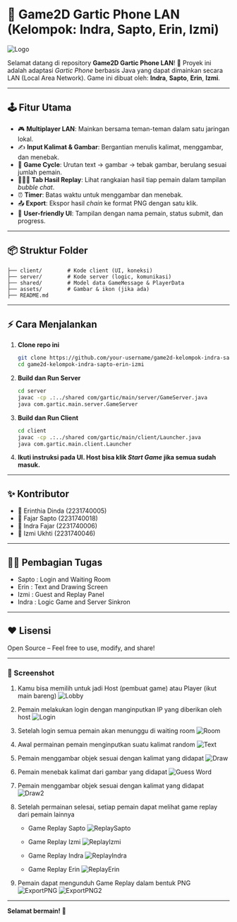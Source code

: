 ﻿
# 🎨 Game2D Gartic Phone LAN (Kelompok: Indra, Sapto, Erin, Izmi)

![Logo](https://cdn-icons-png.flaticon.com/512/1159/1159633.png)

Selamat datang di repository **Game2D Gartic Phone LAN**! 🚀
Proyek ini adalah adaptasi _Gartic Phone_ berbasis Java yang dapat dimainkan secara LAN (Local Area Network).
Game ini dibuat oleh: **Indra**, **Sapto**, **Erin**, **Izmi**.

---

## 🕹️ Fitur Utama

- 🎮 **Multiplayer LAN**: Mainkan bersama teman-teman dalam satu jaringan lokal.
- ✍️ **Input Kalimat & Gambar**: Bergantian menulis kalimat, menggambar, dan menebak.
- 🔄 **Game Cycle**: Urutan text → gambar → tebak gambar, berulang sesuai jumlah pemain.
- 🧑‍🤝‍🧑 **Tab Hasil Replay**: Lihat rangkaian hasil tiap pemain dalam tampilan _bubble chat_.
- ⏰ **Timer**: Batas waktu untuk menggambar dan menebak.
- 📤 **Export**: Ekspor hasil _chain_ ke format PNG dengan satu klik.
- 💬 **User-friendly UI**: Tampilan dengan nama pemain, status submit, dan progress.

---

## 📦 Struktur Folder

```
├── client/        # Kode client (UI, koneksi)
├── server/        # Kode server (logic, komunikasi)
├── shared/        # Model data GameMessage & PlayerData
├── assets/        # Gambar & ikon (jika ada)
├── README.md
```

---

## ⚡ Cara Menjalankan

1. **Clone repo ini**
   ```bash
   git clone https://github.com/your-username/game2d-kelompok-indra-sapto-erin-izmi.git
   cd game2d-kelompok-indra-sapto-erin-izmi
   ```

2. **Build dan Run Server**
   ```bash
   cd server
   javac -cp .:../shared com/gartic/main/server/GameServer.java
   java com.gartic.main.server.GameServer
   ```

3. **Build dan Run Client**
   ```bash
   cd client
   javac -cp .:../shared com/gartic/main/client/Launcher.java
   java com.gartic.main.client.Launcher
   ```

4. **Ikuti instruksi pada UI. Host bisa klik _Start Game_ jika semua sudah masuk.**

---

## ✨ Kontributor

- 👤 Erinthia Dinda (2231740005)
- 👤 Fajar Sapto (2231740018)
- 👤 Indra Fajar (2231740006)
- 👤 Izmi Ukhti (2231740046)

---

## 👨‍💻 Pembagian Tugas
- Sapto : Login and Waiting Room
- Erin  : Text and Drawing Screen
- Izmi  : Guest and Replay Panel
- Indra : Logic Game and Server Sinkron

---

## ❤️ Lisensi

Open Source – Feel free to use, modify, and share!

---

### 📸 Screenshot

1. Kamu bisa memilih untuk jadi Host (pembuat game) atau Player (ikut main bareng)
   ![Lobby](./asset/lobby.jpg)

2. Pemain melakukan login dengan manginputkan IP yang diberikan oleh host
   ![Login](./asset/login%20page.jpg)

3. Setelah login semua pemain akan menunggu di waiting room
   ![Room](./asset/waiting%20room.jpg)

4. Awal permainan pemain menginputkan suatu kalimat random
   ![Text](./asset/input%20text.jpg)

5. Pemain menggambar objek sesuai dengan kalimat yang didapat
   ![Draw](./asset/draw%20the%20sentence.jpg)

6. Pemain menebak kalimat dari gambar yang didapat
   ![Guess Word](./asset/guess%20the%20drawing.jpg)

7. Pemain menggambar objek sesuai dengan kalimat yang didapat
   ![Draw2](./asset/draw%20the%20sentence2.jpg)

8. Setelah permainan selesai, setiap pemain dapat melihat game replay dari pemain lainnya
   - Game Replay Sapto
     ![ReplaySapto](./asset/game%20replay%20sapto.jpg)
     
   - Game Replay Izmi
     ![ReplayIzmi](./asset/game%20replay%20izmi.jpg)

   - Game Replay Indra
     ![ReplayIndra](./asset/game%20replay%20indra.jpg)

   - Game Replay Erin
     ![ReplayErin](./asset/game%20replay%20erin.jpg)

9. Pemain dapat mengunduh Game Replay dalam bentuk PNG
   ![ExportPNG](./asset/export%20png.jpg)
   ![ExportPNG2](./asset/export%20png2.jpg)

---

**Selamat bermain!** 🎉
